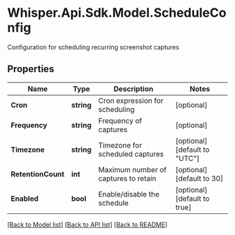 # Whisper.Api.Sdk.Model.ScheduleConfig
Configuration for scheduling recurring screenshot captures

## Properties

Name | Type | Description | Notes
------------ | ------------- | ------------- | -------------
**Cron** | **string** | Cron expression for scheduling | [optional] 
**Frequency** | **string** | Frequency of captures | [optional] 
**Timezone** | **string** | Timezone for scheduled captures | [optional] [default to "UTC"]
**RetentionCount** | **int** | Maximum number of captures to retain | [optional] [default to 30]
**Enabled** | **bool** | Enable/disable the schedule | [optional] [default to true]

[[Back to Model list]](../../README.md#documentation-for-models) [[Back to API list]](../../README.md#documentation-for-api-endpoints) [[Back to README]](../../README.md)

